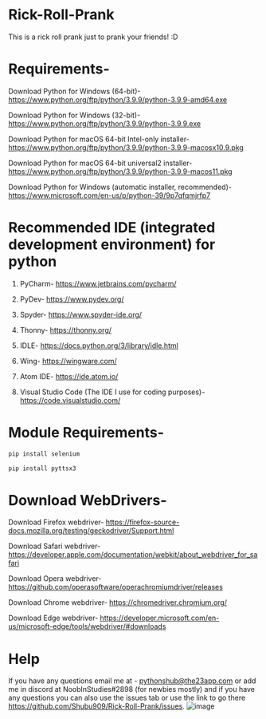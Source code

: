 # Rick-Roll-Prank
This is a rick roll prank just to prank your friends! :D

# Requirements-

Download Python for Windows (64-bit)- https://www.python.org/ftp/python/3.9.9/python-3.9.9-amd64.exe

Download Python for Windows (32-bit)-https://www.python.org/ftp/python/3.9.9/python-3.9.9.exe

Download Python for macOS 64-bit Intel-only installer- https://www.python.org/ftp/python/3.9.9/python-3.9.9-macosx10.9.pkg

Download Python for macOS 64-bit universal2 installer- https://www.python.org/ftp/python/3.9.9/python-3.9.9-macos11.pkg

Download Python for Windows (automatic installer, recommended)- https://www.microsoft.com/en-us/p/python-39/9p7qfqmjrfp7

# Recommended IDE (integrated development environment) for python

1. PyCharm- https://www.jetbrains.com/pycharm/

2. PyDev- https://www.pydev.org/

3. Spyder- https://www.spyder-ide.org/

4. Thonny- https://thonny.org/

5. IDLE- https://docs.python.org/3/library/idle.html

6. Wing- https://wingware.com/

7. Atom IDE- https://ide.atom.io/

8. Visual Studio Code (The IDE I use for coding purposes)- https://code.visualstudio.com/       

# Module Requirements-

``` r
pip install selenium
```

``` r
pip install pyttsx3
```

# Download WebDrivers-
Download Firefox webdriver- https://firefox-source-docs.mozilla.org/testing/geckodriver/Support.html

Download Safari webdriver- https://developer.apple.com/documentation/webkit/about_webdriver_for_safari

Download Opera webdriver- https://github.com/operasoftware/operachromiumdriver/releases

Download Chrome webdriver- https://chromedriver.chromium.org/

Download Edge webdriver- https://developer.microsoft.com/en-us/microsoft-edge/tools/webdriver/#downloads

# Help

If you have any questions email me at - pythonshub@the23app.com or add me in discord at NoobInStudies#2898 (for newbies mostly) and if you have any questions you can also use the issues tab or use the link to go there https://github.com/Shubu909/Rick-Roll-Prank/issues. ![image](https://user-images.githubusercontent.com/95223840/149463163-e623b493-4eda-4752-8f50-6518ef2656d5.png)

